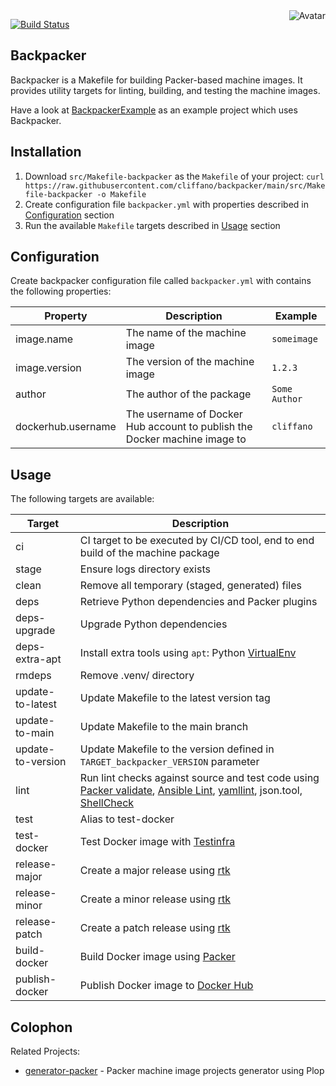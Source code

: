 <img align="right" src="https://raw.github.com/cliffano/backpacker/master/avatar.jpg" alt="Avatar"/>

[![Build Status](https://github.com/cliffano/backpacker/actions/workflows/ci-workflow.yaml/badge.svg)](https://github.com/cliffano/backpacker/actions/workflows/ci-workflow.yaml)
<br/>

Backpacker
----------

Backpacker is a Makefile for building Packer-based machine images.
It provides utility targets for linting, building, and testing the machine images.

Have a look at [BackpackerExample](examples/) as an example project which uses Backpacker.

Installation
------------

1. Download `src/Makefile-backpacker` as the `Makefile` of your project:
    `curl https://raw.githubusercontent.com/cliffano/backpacker/main/src/Makefile-backpacker -o Makefile`
2. Create configuration file `backpacker.yml` with properties described in [Configuration](#configuration) section
3. Run the available `Makefile` targets described in [Usage](#usage) section

Configuration
-------------

Create backpacker configuration file called `backpacker.yml` with contains the following properties:

| Property | Description | Example |
|----------|-------------|---------|
| image.name | The name of the machine image | `someimage` |
| image.version | The version of the machine image | `1.2.3` |
| author | The author of the package | `Some Author` |
| dockerhub.username | The username of Docker Hub account to publish the Docker machine image to | `cliffano` |

Usage
-----

The following targets are available:

| Target | Description |
|--------|-------------|
| ci | CI target to be executed by CI/CD tool, end to end build of the machine package |
| stage | Ensure logs directory exists |
| clean | Remove all temporary (staged, generated) files |
| deps | Retrieve Python dependencies and Packer plugins |
| deps-upgrade | Upgrade Python dependencies |
| deps-extra-apt | Install extra tools using `apt`: Python [VirtualEnv](https://virtualenv.pypa.io/) |
| rmdeps | Remove .venv/ directory |
| update-to-latest | Update Makefile to the latest version tag |
| update-to-main | Update Makefile to the main branch |
| update-to-version | Update Makefile to the version defined in `TARGET_backpacker_VERSION` parameter |
| lint | Run lint checks against source and test code using [Packer validate](https://developer.hashicorp.com/packer/docs/commands/validate), [Ansible Lint](https://ansible.readthedocs.io/projects/lint/), [yamllint](https://github.com/adrienverge/yamllint), json.tool, [ShellCheck](https://github.com/koalaman/shellcheck) |
| test | Alias to test-docker |
| test-docker | Test Docker image with [Testinfra](https://testinfra.readthedocs.io/en/latest/) |
| release-major | Create a major release using [rtk](https://github.com/cliffano/rtk) |
| release-minor | Create a minor release using [rtk](https://github.com/cliffano/rtk) |
| release-patch | Create a patch release using [rtk](https://github.com/cliffano/rtk) |
| build-docker | Build Docker image using [Packer](https://developer.hashicorp.com/packer) |
| publish-docker | Publish Docker image to [Docker Hub](https://hub.docker.com/) |

Colophon
--------

Related Projects:

* [generator-packer](https://github.com/cliffano/generator-packer) - Packer machine image projects generator using Plop
